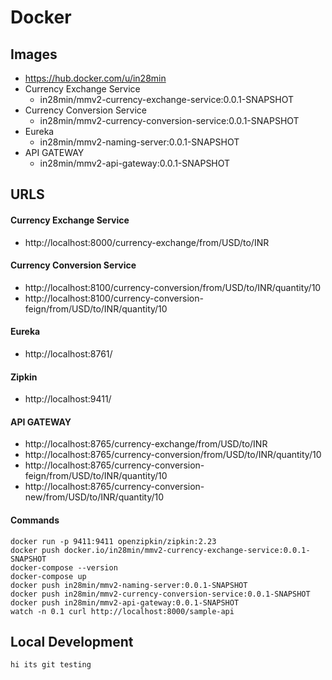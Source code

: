 # Docker

## Images

- https://hub.docker.com/u/in28min
- Currency Exchange Service 
	- in28min/mmv2-currency-exchange-service:0.0.1-SNAPSHOT
- Currency Conversion Service
	- in28min/mmv2-currency-conversion-service:0.0.1-SNAPSHOT
- Eureka
	- in28min/mmv2-naming-server:0.0.1-SNAPSHOT
- API GATEWAY
	- in28min/mmv2-api-gateway:0.0.1-SNAPSHOT

## URLS

#### Currency Exchange Service
- http://localhost:8000/currency-exchange/from/USD/to/INR

#### Currency Conversion Service
- http://localhost:8100/currency-conversion/from/USD/to/INR/quantity/10
- http://localhost:8100/currency-conversion-feign/from/USD/to/INR/quantity/10

#### Eureka
- http://localhost:8761/

#### Zipkin
- http://localhost:9411/

#### API GATEWAY
- http://localhost:8765/currency-exchange/from/USD/to/INR
- http://localhost:8765/currency-conversion/from/USD/to/INR/quantity/10
- http://localhost:8765/currency-conversion-feign/from/USD/to/INR/quantity/10
- http://localhost:8765/currency-conversion-new/from/USD/to/INR/quantity/10

#### Commands
```
docker run -p 9411:9411 openzipkin/zipkin:2.23
docker push docker.io/in28min/mmv2-currency-exchange-service:0.0.1-SNAPSHOT
docker-compose --version
docker-compose up
docker push in28min/mmv2-naming-server:0.0.1-SNAPSHOT
docker push in28min/mmv2-currency-conversion-service:0.0.1-SNAPSHOT
docker push in28min/mmv2-api-gateway:0.0.1-SNAPSHOT
watch -n 0.1 curl http://localhost:8000/sample-api
```

## Local Development 
```
hi its git testing 
```